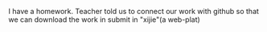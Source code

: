 I have a homework.
Teacher told us to connect our work with github
so that we can download the work in submit in "xijie"(a web-plat)
